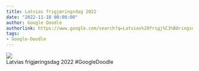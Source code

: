 ```yaml
---
title: Latvias frigjøringsdag 2022
date: "2022-11-18 00:00:00"
author: Google Doodle
authorlink: https://www.google.com/search?q=Latvias%20frigj%C3%B8ringsdag%202022
tags:
- Google-Doodle
---
```

<img src="https://www.google.com/logos/doodles/2022/latvia-independence-day-2022-6753651837109662-law.gif" referrerpolicy="no-referrer"><br>Latvias frigjøringsdag 2022 #GoogleDoodle